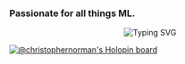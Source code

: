 ### Passionate for all things ML.

<p align="center"> 
  <a><img src="https://readme-typing-svg.demolab.com?font=Roboto+Mono&weight=200&size=35&duration=4200&pause=1000&color=5CF7C9&center=true&vCenter=true&width=900&lines=Machine+Learning+Engineer;Maths+and+Computer+Science+Graduate" alt="Typing SVG" /></a>
</p>

[![@christophernorman's Holopin board](https://holopin.me/christophernorman)](https://holopin.io/@christophernorman)

<!--
**Christopher-Norman/Christopher-Norman** is a ✨ _special_ ✨ repository because its `README.md` (this file) appears on your GitHub profile.

Here are some ideas to get you started:

- 🔭 I’m currently working on ...
- 🌱 I’m currently learning ...
- 👯 I’m looking to collaborate on ...
- 🤔 I’m looking for help with ...
- 💬 Ask me about ...
- 📫 How to reach me: ...
- 😄 Pronouns: ...
- ⚡ Fun fact: ...
-->
